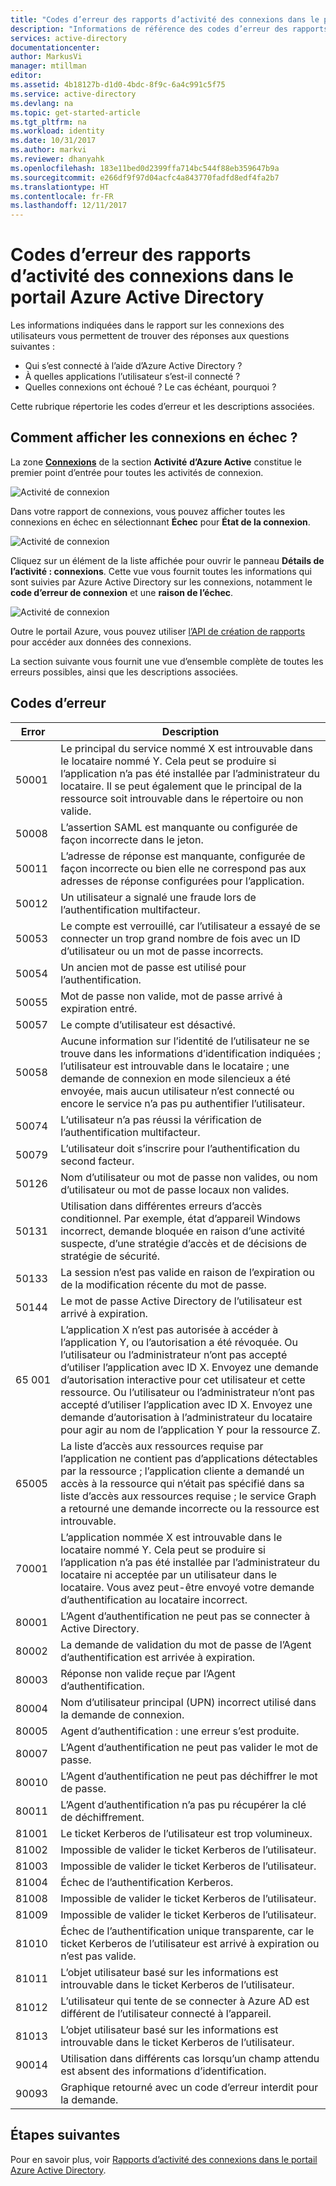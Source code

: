 ```yaml
---
title: "Codes d’erreur des rapports d’activité des connexions dans le portail Azure Active Directory | Microsoft Docs"
description: "Informations de référence des codes d’erreur des rapports d’activité des connexions."
services: active-directory
documentationcenter: 
author: MarkusVi
manager: mtillman
editor: 
ms.assetid: 4b18127b-d1d0-4bdc-8f9c-6a4c991c5f75
ms.service: active-directory
ms.devlang: na
ms.topic: get-started-article
ms.tgt_pltfrm: na
ms.workload: identity
ms.date: 10/31/2017
ms.author: markvi
ms.reviewer: dhanyahk
ms.openlocfilehash: 183e11bed0d2399ffa714bc544f88eb359647b9a
ms.sourcegitcommit: e266df9f97d04acfc4a843770fadfd8edf4fa2b7
ms.translationtype: HT
ms.contentlocale: fr-FR
ms.lasthandoff: 12/11/2017
---
```

# <a name="sign-in-activity-report-error-codes-in-the-azure-active-directory-portal"></a>Codes d’erreur des rapports d’activité des connexions dans le portail Azure Active Directory

Les informations indiquées dans le rapport sur les connexions des utilisateurs vous permettent de trouver des réponses aux questions suivantes :

- Qui s’est connecté à l’aide d’Azure Active Directory ?
- À quelles applications l’utilisateur s’est-il connecté ?
- Quelles connexions ont échoué ? Le cas échéant, pourquoi ?

Cette rubrique répertorie les codes d’erreur et les descriptions associées. 

## <a name="how-can-i-display-failed-sign-ins"></a>Comment afficher les connexions en échec ? 

La zone **[Connexions](https://portal.azure.com/#blade/Microsoft_AAD_IAM/ActiveDirectoryMenuBlade/SignIns)** de la section **Activité** **d’Azure Active** constitue le premier point d’entrée pour toutes les activités de connexion.


![Activité de connexion](./media/active-directory-reporting-activity-sign-ins-errors/61.png "Activité de connexion")


Dans votre rapport de connexions, vous pouvez afficher toutes les connexions en échec en sélectionnant **Échec** pour **État de la connexion**.


![Activité de connexion](./media/active-directory-reporting-activity-sign-ins-errors/06.png "Activité de connexion")

Cliquez sur un élément de la liste affichée pour ouvrir le panneau **Détails de l’activité : connexions**. Cette vue vous fournit toutes les informations qui sont suivies par Azure Active Directory sur les connexions, notamment le **code d’erreur de connexion** et une **raison de l’échec**.

![Activité de connexion](./media/active-directory-reporting-activity-sign-ins-errors/05.png "Activité de connexion")


Outre le portail Azure, vous pouvez utiliser [l’API de création de rapports](active-directory-reporting-api-getting-started-azure-portal.md) pour accéder aux données des connexions.


La section suivante vous fournit une vue d’ensemble complète de toutes les erreurs possibles, ainsi que les descriptions associées. 

## <a name="error-codes"></a>Codes d’erreur

| Error| Description |
| --- | --- |
| 50001| Le principal du service nommé X est introuvable dans le locataire nommé Y. Cela peut se produire si l’application n’a pas été installée par l’administrateur du locataire. Il se peut également que le principal de la ressource soit introuvable dans le répertoire ou non valide.|
| 50008| L’assertion SAML est manquante ou configurée de façon incorrecte dans le jeton.|
| 50011| L’adresse de réponse est manquante, configurée de façon incorrecte ou bien elle ne correspond pas aux adresses de réponse configurées pour l’application.|
| 50012| Un utilisateur a signalé une fraude lors de l’authentification multifacteur.|
| 50053| Le compte est verrouillé, car l’utilisateur a essayé de se connecter un trop grand nombre de fois avec un ID d’utilisateur ou un mot de passe incorrects.|
| 50054| Un ancien mot de passe est utilisé pour l’authentification.|
| 50055| Mot de passe non valide, mot de passe arrivé à expiration entré.|
| 50057| Le compte d’utilisateur est désactivé.|
| 50058| Aucune information sur l’identité de l’utilisateur ne se trouve dans les informations d’identification indiquées ; l’utilisateur est introuvable dans le locataire ; une demande de connexion en mode silencieux a été envoyée, mais aucun utilisateur n’est connecté ou encore le service n’a pas pu authentifier l’utilisateur.|
| 50074| L’utilisateur n’a pas réussi la vérification de l’authentification multifacteur.|
| 50079| L’utilisateur doit s’inscrire pour l’authentification du second facteur.|
| 50126| Nom d’utilisateur ou mot de passe non valides, ou nom d’utilisateur ou mot de passe locaux non valides.|
| 50131| Utilisation dans différentes erreurs d’accès conditionnel. Par exemple, état d’appareil Windows incorrect, demande bloquée en raison d’une activité suspecte, d’une stratégie d’accès et de décisions de stratégie de sécurité.|
| 50133| La session n’est pas valide en raison de l’expiration ou de la modification récente du mot de passe.|
| 50144| Le mot de passe Active Directory de l’utilisateur est arrivé à expiration.|
| 65 001| L’application X n’est pas autorisée à accéder à l’application Y, ou l’autorisation a été révoquée. Ou l’utilisateur ou l’administrateur n’ont pas accepté d’utiliser l’application avec ID X. Envoyez une demande d’autorisation interactive pour cet utilisateur et cette ressource. Ou l’utilisateur ou l’administrateur n’ont pas accepté d’utiliser l’application avec ID X. Envoyez une demande d’autorisation à l’administrateur du locataire pour agir au nom de l’application Y pour la ressource Z.|
| 65005| La liste d’accès aux ressources requise par l’application ne contient pas d’applications détectables par la ressource ; l’application cliente a demandé un accès à la ressource qui n’était pas spécifié dans sa liste d’accès aux ressources requise ; le service Graph a retourné une demande incorrecte ou la ressource est introuvable.|
| 70001| L’application nommée X est introuvable dans le locataire nommé Y. Cela peut se produire si l’application n’a pas été installée par l’administrateur du locataire ni acceptée par un utilisateur dans le locataire. Vous avez peut-être envoyé votre demande d’authentification au locataire incorrect.|
| 80001| L’Agent d’authentification ne peut pas se connecter à Active Directory.|
| 80002| La demande de validation du mot de passe de l’Agent d’authentification est arrivée à expiration.|
| 80003| Réponse non valide reçue par l’Agent d’authentification.|
| 80004| Nom d’utilisateur principal (UPN) incorrect utilisé dans la demande de connexion.|
| 80005| Agent d’authentification : une erreur s’est produite.|
| 80007| L’Agent d’authentification ne peut pas valider le mot de passe.|
| 80010| L’Agent d’authentification ne peut pas déchiffrer le mot de passe.|
| 80011| L’Agent d’authentification n’a pas pu récupérer la clé de déchiffrement.|
| 81001| Le ticket Kerberos de l’utilisateur est trop volumineux.|
| 81002| Impossible de valider le ticket Kerberos de l’utilisateur.|
| 81003| Impossible de valider le ticket Kerberos de l’utilisateur.|
| 81004| Échec de l’authentification Kerberos.|
| 81008| Impossible de valider le ticket Kerberos de l’utilisateur.|
| 81009| Impossible de valider le ticket Kerberos de l’utilisateur.|
| 81010| Échec de l’authentification unique transparente, car le ticket Kerberos de l’utilisateur est arrivé à expiration ou n’est pas valide.|
| 81011| L’objet utilisateur basé sur les informations est introuvable dans le ticket Kerberos de l’utilisateur.|
| 81012| L’utilisateur qui tente de se connecter à Azure AD est différent de l’utilisateur connecté à l’appareil.|
| 81013| L’objet utilisateur basé sur les informations est introuvable dans le ticket Kerberos de l’utilisateur.|
| 90014| Utilisation dans différents cas lorsqu’un champ attendu est absent des informations d’identification.|
| 90093| Graphique retourné avec un code d’erreur interdit pour la demande.|




## <a name="next-steps"></a>Étapes suivantes

Pour en savoir plus, voir [Rapports d’activité des connexions dans le portail Azure Active Directory](active-directory-reporting-activity-sign-ins.md).

